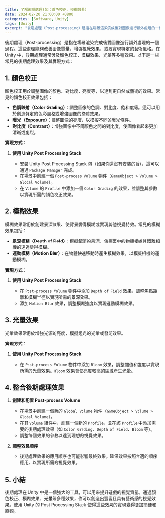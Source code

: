 ```yaml
---
title: 了解後期處理(如：顏色校正、模糊效果)
date: 2024-02-20 21:00:00 +0800
categories: [Software, Unity]
tags: [Unity] 
excerpt: "後期處理（Post-processing）是指在場景渲染完成後對圖像進行額外處理的一個過程"
---
```


後期處理（Post-processing）是指在場景渲染完成後對圖像進行額外處理的一個過程。這些處理能夠改善圖像質量，增強視覺效果，或者實現特定的藝術風格。在 Unity 中，後期處理通常涉及顏色校正、模糊效果、光暈等多種效果。以下是一些常見的後期處理效果及其實現方式：

## **1. 顏色校正**

顏色校正用於調整圖像的顏色、對比度、亮度等，以達到更自然或藝術的效果。常見的顏色校正效果包括：

- **色調映射（Color Grading）**：調整圖像的色調、對比度、飽和度等。這可以用於創造特定的色彩風格或增強圖像的整體效果。
- **曝光（Exposure）**：調整圖像的亮度，以模擬不同的曝光條件。
- **對比度（Contrast）**：增強圖像中不同顏色之間的對比度，使圖像看起來更加清晰或劇烈。

**實現方式：**

1. **使用 Unity Post Processing Stack**

   - 安裝 Unity Post Processing Stack 包（如果你還沒有安裝的話），這可以通過 `Package Manager` 完成。
   - 在場景中創建一個 `Post-process Volume` 物件（`GameObject > Volume > Global Volume`）。
   - 在 `Volume` 的 `Profile` 中添加一個 `Color Grading` 的效果，並調整其參數以實現所需的顏色校正效果。

## **2. 模糊效果**

模糊效果常用於創建景深效果、使背景變得模糊或實現其他視覺特效。常見的模糊效果包括：

- **景深模糊（Depth of Field）**：模擬鏡頭的景深，使畫面中的物體根據其距離相機的遠近變得模糊。
- **運動模糊（Motion Blur）**：在物體快速移動時產生模糊效果，以模擬相機的運動模糊。

**實現方式：**

1. **使用 Unity Post Processing Stack**

   - 在 `Post-process Volume` 物件中添加 `Depth of Field` 效果，調整焦點距離和模糊半徑以實現所需的景深效果。
   - 添加 `Motion Blur` 效果，調整模糊強度以實現運動模糊效果。

## **3. 光暈效果**

光暈效果常用於增強光源的亮度，模擬燈光的光暈或發光效果。

**實現方式：**

1. **使用 Unity Post Processing Stack**

   - 在 `Post-process Volume` 物件中添加 `Bloom` 效果，調整閾值和強度以實現所需的光暈效果。`Bloom` 效果會使亮度較高的區域產生光暈。

## **4. 整合後期處理效果**

1. **創建和配置 Post-process Volume**

   - 在場景中創建一個新的 `Global Volume` 物件（`GameObject > Volume > Global Volume`）。
   - 在其 `Volume` 組件中，創建一個新的 `Profile`，並在該 `Profile` 中添加需要的後期處理效果（如 `Color Grading`、`Depth of Field`、`Bloom` 等）。
   - 調整每個效果的參數以達到理想的視覺效果。

2. **調整效果順序**

   - 後期處理效果的應用順序也可能影響最終效果。確保效果按照合適的順序應用，以實現所需的視覺效果。

## **5. 小結**

後期處理在 Unity 中是一個強大的工具，可以用來提升遊戲的視覺質量。通過顏色校正、模糊效果、光暈等多種效果，你可以創造出豐富且具有藝術感的視覺效果。使用 Unity 的 Post Processing Stack 使得這些效果的實現變得更加簡便和直觀。

